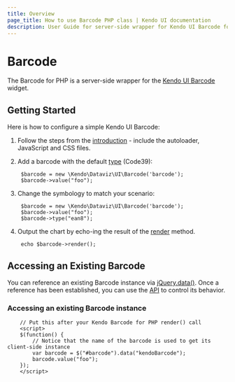 ```yaml
---
title: Overview
page_title: How to use Barcode PHP class | Kendo UI documentation
description: User Guide for server-side wrapper for Kendo UI Barcode for PHP.
---
```


# Barcode

The Barcode for PHP is a server-side wrapper for the [Kendo UI Barcode](/api/web/barcode) widget.

## Getting Started

Here is how to configure a simple Kendo UI Barcode:

1. Follow the steps from the [introduction](/php/introduction) - include the autoloader, JavaScript and CSS files.

1. Add a barcode with the default [type](/api/web/barcode#configuration-type) (Code39):

        $barcode = new \Kendo\Dataviz\UI\Barcode('barcode');
        $barcode->value("foo");

1. Change the symbology to match your scenario:

        $barcode = new \Kendo\Dataviz\UI\Barcode('barcode');
        $barcode->value("foo");
        $barcode->type("ean8");

1. Output the chart by echo-ing the result of the [render](/api/wrappers/php/Kendo/UI/Widget#render) method.

        echo $barcode->render();

## Accessing an Existing Barcode

You can reference an existing Barcode instance via [jQuery.data()](http://api.jquery.com/jQuery.data/).
Once a reference has been established, you can use the [API](/api/web/barcode#methods) to control its behavior.

### Accessing an existing Barcode instance

        // Put this after your Kendo Barcode for PHP render() call
        <script>
        $(function() {
            // Notice that the name of the barcode is used to get its client-side instance
            var barcode = $("#barcode").data("kendoBarcode");
            barcode.value("foo");
        });
        </script>
